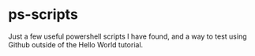 # ps-scripts
Just a few useful powershell scripts I have found, and a way to test using Github outside of the Hello World tutorial.
